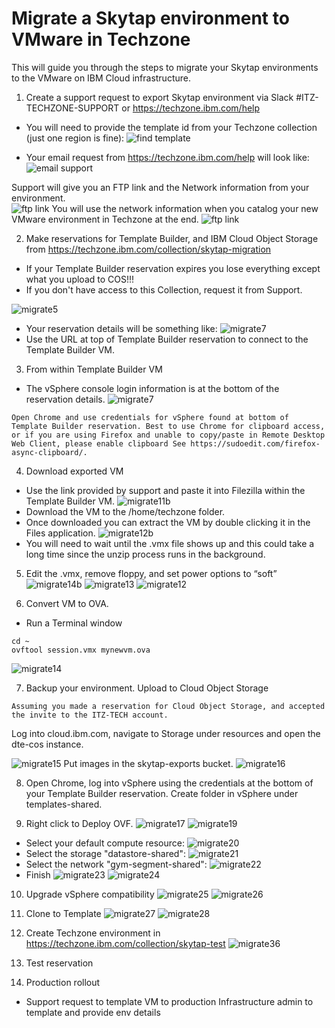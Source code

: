 # Migrate a Skytap environment to VMware in Techzone

This will guide you through the steps to migrate your Skytap environments to the VMware on IBM Cloud infrastructure.

1. Create a support request to export Skytap environment via Slack #ITZ-TECHZONE-SUPPORT or https://techzone.ibm.com/help

- You will need to provide the template id from your Techzone collection (just one region is fine):
![find template](https://github.com/IBM/itz-support-public/blob/main/Skytap/Skytap-Runbooks/Images/skytapmigrate1.png)

- Your email request from https://techzone.ibm.com/help will look like:
![email support](https://github.com/IBM/itz-support-public/blob/main/Skytap/Skytap-Runbooks/Images/skytapmigrate2.png)

Support will give you an FTP link and the Network information from your environment.  
![ftp link](https://github.com/IBM/itz-support-public/blob/main/Skytap/Skytap-Runbooks/Images/skytapmigrate3.png)
You will use the network information when you catalog your new VMware environment in Techzone at the end.
![ftp link](https://github.com/IBM/itz-support-public/blob/main/Skytap/Skytap-Runbooks/Images/skytapmigrate4.png)


2. Make reservations for Template Builder, and IBM Cloud Object Storage from https://techzone.ibm.com/collection/skytap-migration
- If your Template Builder reservation expires you lose everything except what you upload to COS!!!
- If you don't have access to this Collection, request it from Support.

![migrate5](https://github.com/IBM/itz-support-public/blob/main/Skytap/Skytap-Runbooks/Images/skytapmigrate5.png)

- Your reservation details will be something like:
![migrate7](https://github.com/IBM/itz-support-public/blob/main/Skytap/Skytap-Runbooks/Images/skytapmigrate6.png)
- Use the URL at top of Template Builder reservation to connect to the Template Builder VM. 

3. From within Template Builder VM

- The vSphere console login information is at the bottom of the reservation details.
![migrate7](https://github.com/IBM/itz-support-public/blob/main/Skytap/Skytap-Runbooks/Images/skytapmigrate7.png)

`Open Chrome and use credentials for vSphere found at bottom of Template Builder reservation.
Best to use Chrome for clipboard access, or if you are using Firefox and unable to copy/paste in Remote Desktop Web Client, please enable clipboard See https://sudoedit.com/firefox-async-clipboard/.` 

4. Download exported VM
- Use the link provided by support and paste it into Filezilla within the Template Builder VM.
![migrate11b](https://github.com/IBM/itz-support-public/blob/main/Skytap/Skytap-Runbooks/Images/skytapmigrate11b.png)
- Download the VM to the /home/techzone folder.
- Once downloaded you can extract the VM by double clicking it in the Files application.
![migrate12b](https://github.com/IBM/itz-support-public/blob/main/Skytap/Skytap-Runbooks/Images/skytapmigrate12b.png)
- You will need to wait until the .vmx file shows up and this could take a long time since the unzip process runs in the background.

5. Edit the .vmx, remove floppy, and set power options to “soft”
![migrate14b](https://github.com/IBM/itz-support-public/blob/main/Skytap/Skytap-Runbooks/Images/skytapmigrate14b.png)
![migrate13](https://github.com/IBM/itz-support-public/blob/main/Skytap/Skytap-Runbooks/Images/skytapmigrate13.png)
![migrate12](https://github.com/IBM/itz-support-public/blob/main/Skytap/Skytap-Runbooks/Images/skytapmigrate12.png)

6. Convert VM to OVA.  
- Run a Terminal window
```
cd ~
ovftool session.vmx mynewvm.ova
```
![migrate14](https://github.com/IBM/itz-support-public/blob/main/Skytap/Skytap-Runbooks/Images/skytapmigrate14.png)

7. Backup your environment.   Upload to Cloud Object Storage

`Assuming you made a reservation for Cloud Object Storage, and accepted the invite to the ITZ-TECH account.`

  Log into cloud.ibm.com, navigate to Storage under resources and open the dte-cos instance.

![migrate15](https://github.com/IBM/itz-support-public/blob/main/Skytap/Skytap-Runbooks/Images/skytapmigrate15.png)
Put images in the skytap-exports bucket.
![migrate16](https://github.com/IBM/itz-support-public/blob/main/Skytap/Skytap-Runbooks/Images/skytapmigrate16.png)

8. Open Chrome, log into vSphere using the credentials at the bottom of your Template Builder reservation.  Create folder in vSphere under templates-shared.  

9. Right click to Deploy OVF.
![migrate17](https://github.com/IBM/itz-support-public/blob/main/Skytap/Skytap-Runbooks/Images/skytapmigrate17.png)
![migrate19](https://github.com/IBM/itz-support-public/blob/main/Skytap/Skytap-Runbooks/Images/skytapmigrate19.png)
- Select your default compute resource:
![migrate20](https://github.com/IBM/itz-support-public/blob/main/Skytap/Skytap-Runbooks/Images/skytapmigrate20.png)
- Select the storage "datastore-shared":
![migrate21](https://github.com/IBM/itz-support-public/blob/main/Skytap/Skytap-Runbooks/Images/skytapmigrate21.png)
- Select the network "gym-segment-shared":
![migrate22](https://github.com/IBM/itz-support-public/blob/main/Skytap/Skytap-Runbooks/Images/skytapmigrate22.png)
- Finish
![migrate23](https://github.com/IBM/itz-support-public/blob/main/Skytap/Skytap-Runbooks/Images/skytapmigrate23.png)
![migrate24](https://github.com/IBM/itz-support-public/blob/main/Skytap/Skytap-Runbooks/Images/skytapmigrate24.png)

10. Upgrade vSphere compatibility
![migrate25](https://github.com/IBM/itz-support-public/blob/main/Skytap/Skytap-Runbooks/Images/skytapmigrate25.png)
![migrate26](https://github.com/IBM/itz-support-public/blob/main/Skytap/Skytap-Runbooks/Images/skytapmigrate26.png)


11. Clone to Template
![migrate27](https://github.com/IBM/itz-support-public/blob/main/Skytap/Skytap-Runbooks/Images/skytapmigrate27.png)
![migrate28](https://github.com/IBM/itz-support-public/blob/main/Skytap/Skytap-Runbooks/Images/skytapmigrate28.png)

12. Create Techzone environment in https://techzone.ibm.com/collection/skytap-test
![migrate36](https://github.com/IBM/itz-support-public/blob/main/Skytap/Skytap-Runbooks/Images/skytapmigrate36.png)


13. Test reservation

14. Production rollout
- Support request to template VM to production
Infrastructure admin to template and provide env details


